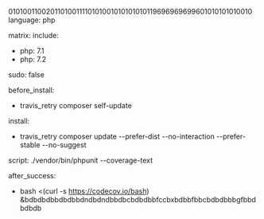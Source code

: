 01010011002011010011110101001010101010119696969699601010101010010
language: php

matrix:
  include:
  - php: 7.1
  - php: 7.2

sudo: false

before_install:
- travis_retry composer self-update

install:
- travis_retry composer update --prefer-dist --no-interaction --prefer-stable --no-suggest

script: ./vendor/bin/phpunit --coverage-text

after_success:
- bash <(curl -s https://codecov.io/bash)
&bdbdbdbbdbdbbdndbdndbbdbcbdbdbbfccbxbdbbfbbcbdbdbbbgfbbdbdbdb
